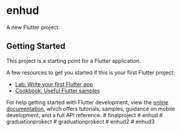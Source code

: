 # enhud

A new Flutter project.

## Getting Started

This project is a starting point for a Flutter application.

A few resources to get you started if this is your first Flutter project:

- [Lab: Write your first Flutter app](https://docs.flutter.dev/get-started/codelab)
- [Cookbook: Useful Flutter samples](https://docs.flutter.dev/cookbook)

For help getting started with Flutter development, view the
[online documentation](https://docs.flutter.dev/), which offers tutorials,
samples, guidance on mobile development, and a full API reference.
#   f i n a l p r o j e c t  
 #   e n h u d  
 #   g r a d u a t i o n p r o k e c t  
 #   g r a d u a t i o n p r o k e c t  
 #   e n h u d 2  
 #   e n h u d 3  
 